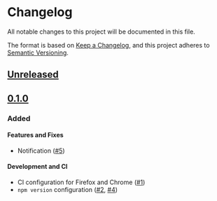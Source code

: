 # Changelog

All notable changes to this project will be documented in this file.

The format is based on [Keep a Changelog](https://keepachangelog.com/en/1.0.0/),
and this project adheres to [Semantic Versioning](https://semver.org/spec/v2.0.0.html).

## [Unreleased]

## [0.1.0]

### Added

#### Features and Fixes

-   Notification ([#5])

[#5]: https://github.com/jarrodldavis/test-webext-releases/issues/5

#### Development and CI

-   CI configuration for Firefox and Chrome ([#1])
-   `npm version` configuration ([#2], [#4])

[#1]: https://github.com/jarrodldavis/test-webext-releases/issues/1

[#2]: https://github.com/jarrodldavis/test-webext-releases/issues/2

[#4]: https://github.com/jarrodldavis/test-webext-releases/issues/4

[Unreleased]: https://github.com/jarrodldavis/test-webext-releases/compare/v0.1.0...HEAD

[0.1.0]: https://github.com/jarrodldavis/test-webext-releases/compare/v0.0.1...v0.1.0
